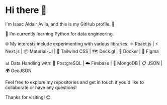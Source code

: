 # Hi there 👋

I'm Isaac Aldair Avila, and this is my GitHub profile. 🚀

🌱 I’m currently learning Python for data engineering.

🌐 My interests include experimenting with various libraries:
⚛️ React.js | ⚡ Next.js | 📦 Material-UI | 🌈 Tailwind CSS | 🗺️ Deck.gl | 🐳 Docker | 🎨 Figma

📊 Data Handling with: 
🐘 PostgreSQL | ☁️ Firebase | 🍃 MongoDB | 📋 JSON | 🌍 GeoJSON

Feel free to explore my repositories and get in touch if you'd like to collaborate or have any questions!

Thanks for visiting! 😊
